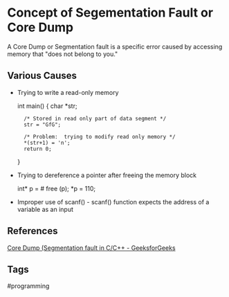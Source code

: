 # Concept of Segementation Fault or Core Dump  

A Core Dump or Segmentation fault is a specific error caused by accessing memory that "does not belong to you."

## Various Causes
* Trying to write a read-only memory

	int main()
	{
   		char *str;
 
  		/* Stored in read only part of data segment */
   		str = "GfG";    
 
   		/* Problem:  trying to modify read only memory */
   		*(str+1) = 'n';
   		return 0;
	}	
* Trying to dereference a pointer after freeing the memory block

	int* p = &num;
	free (p);
	*p = 110;

* Improper use of scanf() - scanf() function expects the address of a variable as an input
	

## References
[Core Dump (Segmentation fault in C/C++ - GeeksforGeeks](https://www.geeksforgeeks.org/core-dump-segmentation-fault-c-cpp/)

## Tags
#programming
